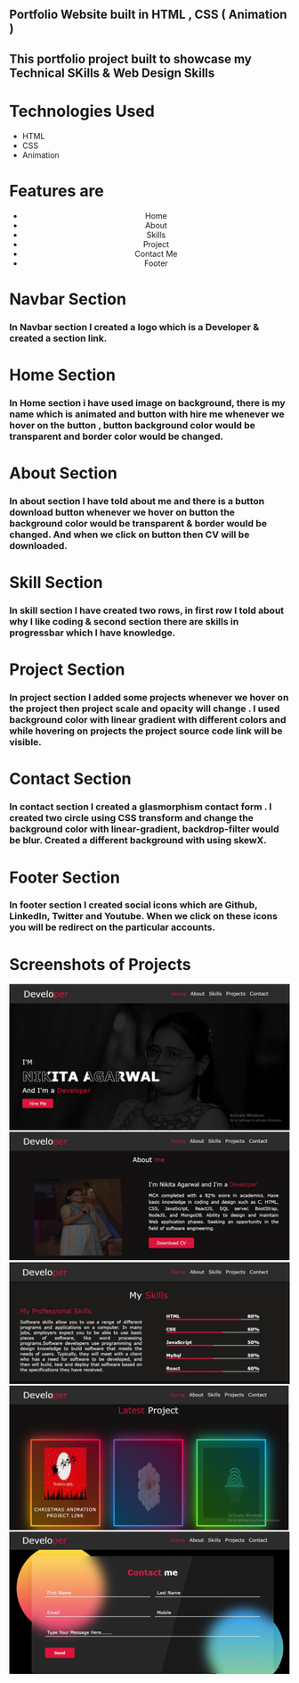 ## Portfolio Website built in **HTML , CSS ( Animation )** 
## This portfolio project built to showcase my Technical SKills & Web Design Skills
# Technologies Used
<ul> 
<li>HTML</li>
<li>CSS</li>
<li>Animation</li>
</ul>

# Features are
<ul style="text-align: center;"> 
<li>Home</li>
<li>About</li>
<li>Skills</li>
<li>Project</li>
<li>Contact Me</li>
<li>Footer</li>
</ul>

# Navbar Section
<h3>In Navbar section I created a logo which is a Developer & created a section link.</h3>

# Home Section
<h3>In Home section i have used image on background, there is my name which is animated and button with hire me whenever we hover on the button , button background color would be transparent and border color would be changed.</h3>

# About Section
<h3>In about section I have told about me and there is a button download button whenever we hover on button the background color would be transparent & border would be changed. And when we click on button then CV will be downloaded. </h3>

# Skill Section
<h3>In skill section I have created two rows, in first row I told about why I like coding & second section there are skills in progressbar which I have knowledge. </h3>

# Project Section
<h3>In project section I added some projects whenever we hover on the project then project scale and opacity will change . I used background color with linear gradient with different colors and while hovering on projects the project source code link will be visible.  </h3>

# Contact Section
<h3>In contact section I created a glasmorphism contact form . I created two circle using CSS transform and change the background color with linear-gradient, backdrop-filter would be blur. Created a different background with using skewX. </h3>

# Footer Section
<h3>In footer section I created social icons which are Github, LinkedIn, Twitter and Youtube. When we click on these icons you will be redirect on the particular accounts. </h3>

# Screenshots of Projects 

![This is an Image](/images/project1.jpeg)
![This is an Image](/images/project3.jpeg)
![This is an Image](/images/project4.jpeg)
![This is an Image](/images/project5.jpeg)
![This is an Image](/images/project6.jpeg)


